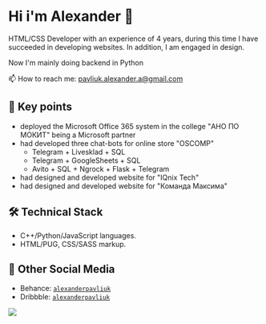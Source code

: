 <!--
**yeeeyoooduck/yeeeyoooduck** is a ✨ _special_ ✨ repository because its `README.md` (this file) appears on your GitHub profile.

Here are some ideas to get you started:

- 🔭 I’m currently working on ...
- 🌱 I’m currently learning ...
- 👯 I’m looking to collaborate on ...
- 🤔 I’m looking for help with ...
- 💬 Ask me about ...
- 📫 How to reach me: ...
- 😄 Pronouns: ...
- ⚡ Fun fact: ...
-->

# Hi i'm Alexander 👋
HTML/CSS Developer with an experience of 4 years, during this time I have succeeded in developing websites. In addition, I am engaged in design.

Now I'm mainly doing backend in Python

📫 How to reach me: pavliuk.alexander.a@gmail.com

## 🏸 Key points
* deployed the Microsoft Office 365 system in the college "АНО ПО МОКИТ" being a Microsoft partner
* had developed three chat-bots for online store "OSCOMP"
  * Telegram + Livesklad + SQL
  * Telegram + GoogleSheets + SQL
  * Avito + SQL + Ngrock + Flask + Telegram
* had designed and developed website for "IQnix Tech"
* had designed and developed website for "Команда Максима"

## 🛠 Technical Stack
* С++/Python/JavaScript languages.
* HTML/PUG, CSS/SASS markup.

## 💬 Other Social Media
* Behance: <code>[alexanderpavliuk](https://www.behance.net/alexanderpavliuk/)</code>
* Dribbble: <code>[alexanderpavliuk](https://dribbble.com/alexanderpavliuk/)</code>

![](https://komarev.com/ghpvc/?username=yeeeyoooduck)
